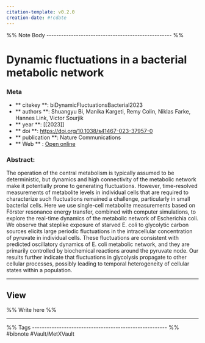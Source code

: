 ```yaml
---
citation-template: v0.2.0
creation-date: #!cdate
---
```


%% Note Body --------------------------------------------------- %%
# Dynamic fluctuations in a bacterial metabolic network

### Meta
- ** citekey **: biDynamicFluctuationsBacterial2023
- ** authors **: Shuangyu Bi, Manika Kargeti, Remy Colin, Niklas Farke, Hannes Link, Victor Sourjik
- ** year **: [[2023]]
- ** doi **: https://doi.org/10.1038/s41467-023-37957-0
- ** publication **: Nature Communications
- ** Web ** : [Open online](https://www.nature.com/articles/s41467-023-37957-0)


### Abstract:
The operation of the central metabolism is typically assumed to be deterministic, but dynamics and high connectivity of the metabolic network make it potentially prone to generating fluctuations. However, time-resolved measurements of metabolite levels in individual cells that are required to characterize such fluctuations remained a challenge, particularly in small bacterial cells. Here we use single-cell metabolite measurements based on Förster resonance energy transfer, combined with computer simulations, to explore the real-time dynamics of the metabolic network of Escherichia coli. We observe that steplike exposure of starved E. coli to glycolytic carbon sources elicits large periodic fluctuations in the intracellular concentration of pyruvate in individual cells. These fluctuations are consistent with predicted oscillatory dynamics of E. coli metabolic network, and they are primarily controlled by biochemical reactions around the pyruvate node. Our results further indicate that fluctuations in glycolysis propagate to other cellular processes, possibly leading to temporal heterogeneity of cellular states within a population.

___

## View

%% Write here %%





___
%% Tags  ------------------------------------------------------- %%
#bibnote
#Vault/MetXVault 

